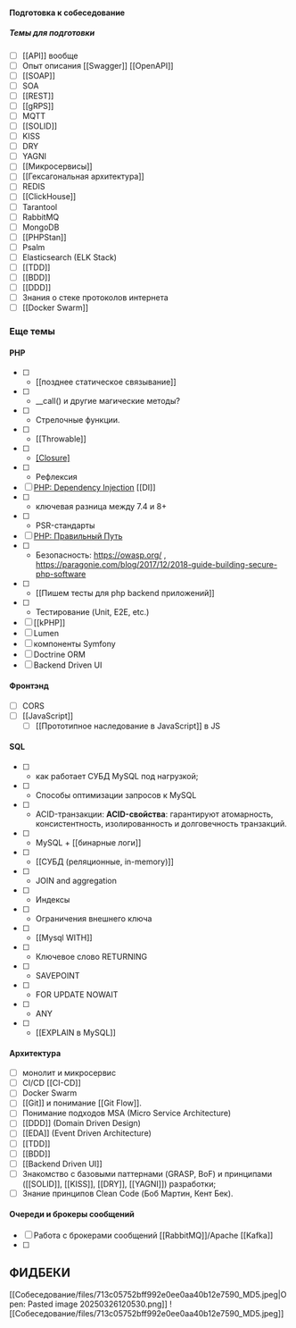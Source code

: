 #### Подготовка к собеседование
##### Темы для подготовки

- [ ] [[API]] вообще
- [ ] Опыт описания [[Swagger]] [[OpenAPI]]
- [ ] [[SOAP]]
- [ ] SOA
- [ ] [[REST]]
- [ ] [[gRPS]]
- [ ] MQTT
- [ ] [[SOLID]]
- [ ] KISS
- [ ] DRY
- [ ] YAGNI
- [ ] [[Микросервисы]]
- [ ] [[Гексагональная архитектура]]
- [ ] REDIS
- [ ] [[ClickHouse]]
- [ ] Tarantool
- [ ] RabbitMQ
- [ ] MongoDB
- [ ] [[PHPStan]]
- [ ] Psalm
- [ ] Elasticsearch (ELK Stack)
- [ ] [[TDD]]
- [ ] [[BDD]]
- [ ] [[DDD]]
- [ ] Знания о стеке протоколов интернета
- [ ] [[Docker Swarm]]
### Еще темы 
#### PHP
- [ ] - [[позднее статическое связывание]] 
- [ ] - \__call() и другие магические методы?
- [ ] - Стрелочные функции.
- [ ] - [[Throwable]]
- [ ] - [[Closure]]()
- [ ] - Рефлексия
- [ ] [PHP: Dependency Injection](https://phptherightway.com/#dependency_injection) [[DI]]
- [ ] - ключевая разница между 7.4 и 8+
- [ ] - PSR-стандарты
- [ ] [PHP: Правильный Путь](https://getjump.github.io/ru-php-the-right-way/)
- [ ] - Безопасность: https://owasp.org/ , https://paragonie.com/blog/2017/12/2018-guide-building-secure-php-software
- [ ] - [[Пишем тесты для php backend приложений]]
- [ ] - Тестирование (Unit, E2E, etc.)
- [ ] [[kPHP]]
- [ ] Lumen
- [ ] компоненты Symfony
- [ ] Doctrine ORM
- [ ] Backend Driven UI
#### Фронтэнд
- [ ] CORS
- [ ] [[JavaScript]]
	- [ ] [[Прототипное наследование в JavaScript]] в JS
#### SQL
- [ ] - как работает CУБД MySQL под нагрузкой;
- [ ] - Способы оптимизации запросов к MySQL
- [ ] - ACID-транзакции: **ACID-свойства**: гарантируют атомарность, консистентность, изолированность и долговечность транзакций.
- [ ] - MySQL + [[бинарные логи]]
- [ ] - [[СУБД (реляционные, in-memory)]]
- [ ] - JOIN and aggregation
- [ ] - Индексы
- [ ] - Ограничения внешнего ключа
- [ ] - [[Mysql WITH]]
- [ ] - Ключевое слово RETURNING
- [ ] - SAVEPOINT
- [ ] - FOR UPDATE NOWAIT
- [ ] - ANY
- [ ] - [[EXPLAIN в MySQL]]

#### Архитектура
- [ ] монолит и микросервис
- [ ] CI/CD [[CI-CD]]
- [ ] Docker Swarm
- [ ] [[Git]] и понимание [[Git Flow]].
- [ ] Понимание подходов MSA (Micro Service Architecture)
- [ ] [[DDD]] (Domain Driven Design)
- [ ] [[EDA]] (Event Driven Architecture)
- [ ] [[TDD]]
- [ ] [[BDD]]
- [ ] [[Backend Driven UI]]
- [ ] Знакомство с базовыми паттернами (GRASP, BoF) и принципами ([[SOLID]], [[KISS]], [[DRY]], [[YAGNI]]) разработки;
- [ ] Знание принципов Clean Code (Боб Мартин, Кент Бек).
#### Очереди и брокеры сообщений
- [ ] Работа с брокерами сообщений [[RabbitMQ]]/Apache [[Kafka]]
- [ ] 

## ФИДБЕКИ
[[Собеседование/files/713c05752bff992e0ee0aa40b12e7590_MD5.jpeg|Open: Pasted image 20250326120530.png]]
![[Собеседование/files/713c05752bff992e0ee0aa40b12e7590_MD5.jpeg]]